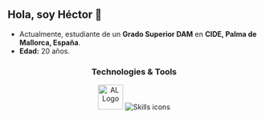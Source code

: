 ## Hola, soy Héctor 🫡

- Actualmente, estudiante de un **Grado Superior DAM** en **CIDE, Palma de Mallorca, España**.  
- **Edad:** 20 años.

### <p align="center">Technologies & Tools</p>

<p align="center">
  <img src="https://www.kauffmann.nl/wp-content/uploads/2019/10/AL_ext_logo.png" width="50" alt="AL Logo" /> 
  <img src="https://skillicons.dev/icons?i=java,python,js,html,css,git,docker,postman,vscode" alt="Skills icons" />
</p>
